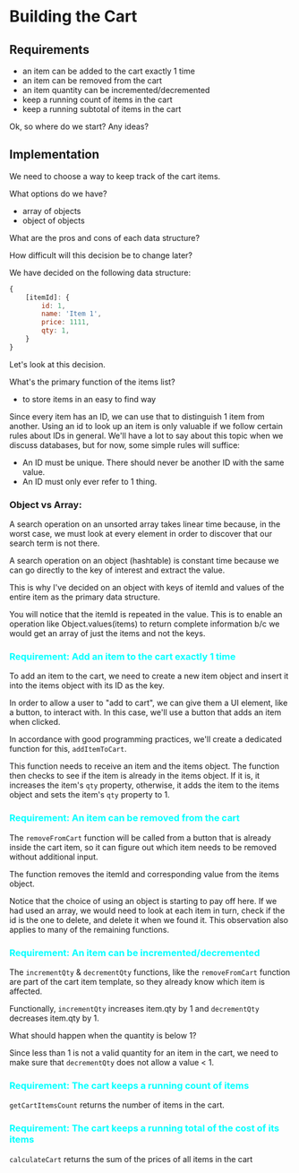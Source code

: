 # Building the Cart

## Requirements
* an item can be added to the cart exactly 1 time
* an item can be removed from the cart
* an item quantity can be incremented/decremented
* keep a running count of items in the cart
* keep a running subtotal of items in the cart


Ok, so where do we start? Any ideas?

## Implementation
We need to choose a way to keep track of the cart items.

What options do we have?
* array of objects
* object of objects

What are the pros and cons of each data structure?

How difficult will this decision be to change later?

We have decided on the following data structure:
```javascript
{
    [itemId]: {
        id: 1,
        name: 'Item 1',
        price: 1111,
        qty: 1,
    }
}
```

Let's look at this decision. 

What's the primary function of the items list?
* to store items in an easy to find way

Since every item has an ID, we can use that to distinguish 1 item from another. Using an id to look up an item is only valuable if we follow certain rules about IDs in general. We'll have a lot to say about this topic when we discuss databases, but for now, some simple rules will suffice:
* An ID must be unique. There should never be another ID with the same value.
* An ID must only ever refer to 1 thing. 

### Object vs Array:

A search operation on an unsorted array takes linear time because, in the worst case, we must look at every element in order to discover that our search term is not there.

A search operation on an object (hashtable) is constant time because we can go directly to the key of interest and extract the value.

This is why I've decided on an object with keys of itemId and values of the entire item as the primary data structure.

You will notice that the itemId is repeated in the value. This is to enable an operation like Object.values(items) to return complete information b/c we would get an array of just the items and not the keys.



### <span style="color:cyan">Requirement: Add an item to the cart exactly 1 time</span>
To add an item to the cart, we need to create a new item object and insert it into the items object with its ID as the key.

In order to allow a user to "add to cart", we can give them a UI element, like a button, to interact with. In this case, we'll use a button that adds an item when clicked.

In accordance with good programming practices, we'll create a dedicated function for this, `addItemToCart`.

This function needs to receive an item and the items object. The function then checks to see if the item is already in the items object. If it is, it increases the item's `qty` property, otherwise, it adds the item to the items object and sets the item's `qty` property to 1.


### <span style="color:cyan">Requirement: An item can be removed from the cart</span>
The `removeFromCart` function will be called from a button that is already inside the cart item, so it can figure out which item needs to be removed without additional input.

The function removes the itemId and corresponding value from the items object.

Notice that the choice of using an object is starting to pay off here. If we had used an array, we would need to look at each item in turn, check if the id is the one to delete, and delete it when we found it. This observation also applies to many of the remaining functions.

### <span style="color:cyan">Requirement: An item can be incremented/decremented</span>
The `incrementQty` & `decrementQty` functions, like the `removeFromCart` function are part of the cart item template, so they already know which item is affected.

Functionally, `incrementQty` increases item.qty by 1 and `decrementQty` decreases item.qty by 1.

What should happen when the quantity is below 1?

Since less than 1 is not a valid quantity for an item in the cart, we need to make sure that `decrementQty` does not allow a value < 1.


### <span style="color:cyan">Requirement: The cart keeps a running count of items</span>
`getCartItemsCount` returns the number of items in the cart.

### <span style="color:cyan">Requirement: The cart keeps a running total of the cost of its items</span>
`calculateCart` returns the sum of the prices of all items in the cart
